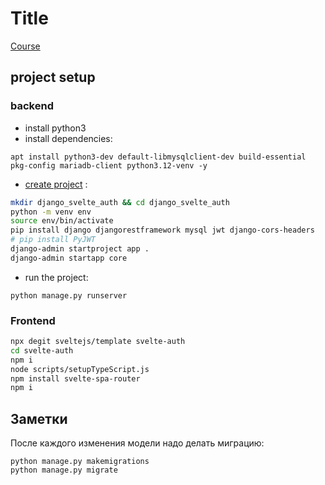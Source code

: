 # Title
[Course](https://www.udemy.com/course/svelte-django-authentication/)

## project setup
### backend
- install python3
- install dependencies:
```
apt install python3-dev default-libmysqlclient-dev build-essential pkg-config mariadb-client python3.12-venv -y
```
- [create project](https://www.django-rest-framework.org/tutorial/quickstart/) :
```bash
mkdir django_svelte_auth && cd django_svelte_auth
python -m venv env
source env/bin/activate
pip install django djangorestframework mysql jwt django-cors-headers
# pip install PyJWT
django-admin startproject app .
django-admin startapp core

```
- run the project:
```
python manage.py runserver
```

### Frontend
```bash
npx degit sveltejs/template svelte-auth
cd svelte-auth
npm i
node scripts/setupTypeScript.js
npm install svelte-spa-router
npm i
```

## Заметки
После каждого изменения модели надо делать миграцию:
```
python manage.py makemigrations
python manage.py migrate
```